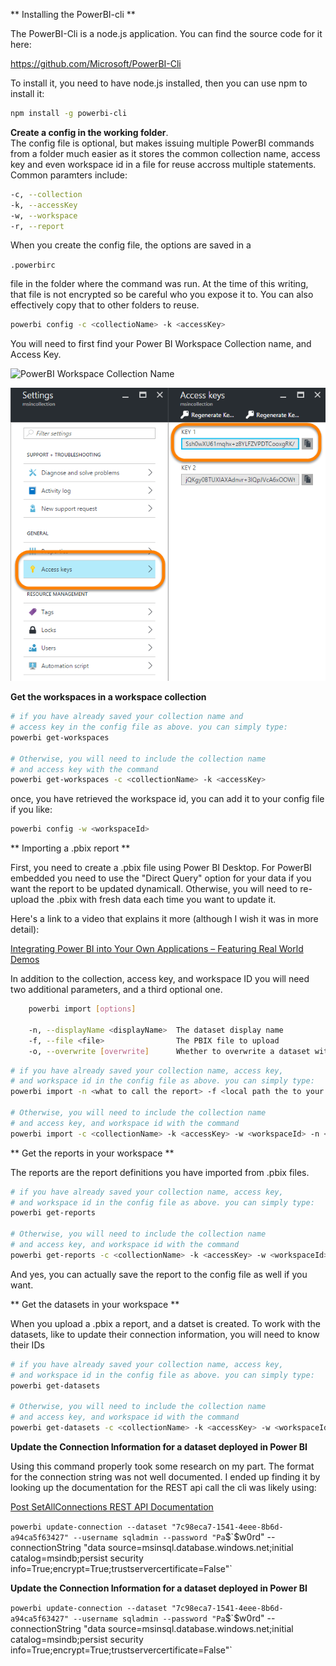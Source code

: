 ** Installing the PowerBI-cli **

The PowerBI-Cli is a node.js application.  You can find the source code for it here:

https://github.com/Microsoft/PowerBI-Cli

To install it, you need to have node.js installed, then you can use npm to install it:

```bash
npm install -g powerbi-cli
```

**Create a config in the working folder**.  
The config file is optional, but makes issuing multiple PowerBI commands from a folder much easier as it stores the common collection name, access key and even workspace id in a file for reuse accross multiple statements. Common paramters include:

```bash
-c, --collection
-k, --accessKey
-w, --workspace
-r, --report
```

When you create the config file, the options are saved in a 

`.powerbirc`

file in the folder where the command was run.  At the time of this writing, that file is not encrypted so be careful who you expose it to.  You can also effectively copy that to other folders to reuse.

```bash
powerbi config -c <collectioName> -k <accessKey>
```
        
You will need to first find your Power BI Workspace Collection name, and Access Key.

![PowerBI Workspace Collection Name](images/00000-PowerBiWorkspaceCollectionName.png)

![PowerBI Workspace Collection Access Key](images/00020-PowerBiWorkspaceCollectionAccessKey.png)

**Get the workspaces in a workspace collection**

```bash
# if you have already saved your collection name and 
# access key in the config file as above. you can simply type:
powerbi get-workspaces

# Otherwise, you will need to include the collection name
# and access key with the command
powerbi get-workspaces -c <collectionName> -k <accessKey>
```
once, you have retrieved the workspace id, you can add it to your config file if you like:

```bash
powerbi config -w <workspaceId>
```

** Importing a .pbix report **

First, you need to create a .pbix file using Power BI Desktop.  For PowerBI embedded you need to use the "Direct Query" option for your data if you want the report to be updated dynamicall.  Otherwise, you will need to re-upload the .pbix with fresh data each time you want to update it.

Here's a link to a video that explains it more (although I wish it was in more detail):

[Integrating Power BI into Your Own Applications – Featuring Real World Demos](https://azure.microsoft.com/en-us/documentation/videos/build-2016-integrating-power-bi-into-your-own-applications-featuring-real-world-demos/)  

In addition to the collection, access key, and workspace ID you will need two additional parameters, and a third optional one.

```bash
    powerbi import [options]

    -n, --displayName <displayName>  The dataset display name
    -f, --file <file>                The PBIX file to upload
    -o, --overwrite [overwrite]      Whether to overwrite a dataset with the same name.  Default is false
```

```bash
# if you have already saved your collection name, access key, 
# and workspace id in the config file as above. you can simply type:
powerbi import -n <what to call the report> -f <local path the to your .pbix file> -o 

# Otherwise, you will need to include the collection name
# and access key, and workspace id with the command
powerbi import -c <collectionName> -k <accessKey> -w <workspaceId> -n <what to call the report> -f <local path the to your .pbix file> -o 
```


** Get the reports in your workspace **

The reports are the report definitions you have imported from .pbix files.

```bash
# if you have already saved your collection name, access key, 
# and workspace id in the config file as above. you can simply type:
powerbi get-reports

# Otherwise, you will need to include the collection name
# and access key, and workspace id with the command
powerbi get-reports -c <collectionName> -k <accessKey> -w <workspaceId>
```

And yes, you can actually save the report to the config file as well if you want.  

** Get the datasets in your workspace **

When you upload a .pbix a report, and a datset is created.  To work with the datasets, like to update their connection information, you will need to know their IDs

```bash
# if you have already saved your collection name, access key, 
# and workspace id in the config file as above. you can simply type:
powerbi get-datasets

# Otherwise, you will need to include the collection name
# and access key, and workspace id with the command
powerbi get-datasets -c <collectionName> -k <accessKey> -w <workspaceId>
```


**Update the Connection Information for a dataset deployed in Power BI**

Using this command properly took some research on my part.  The format for the connection string was not well documented. I ended up finding it by looking up the documentation for the REST api call the cli was likely using:

[Post SetAllConnections REST API Documentation](https://msdn.microsoft.com/en-us/library/azure/mt711505.aspx)  

`powerbi update-connection --dataset "7c98eca7-1541-4eee-8b6d-a94ca5f63427" --username sqladmin --password "Pa`$`$w0rd" --connectionString "data source=msinsql.database.windows.net;initial catalog=msindb;persist security info=True;encrypt=True;trustservercertificate=False"`


**Update the Connection Information for a dataset deployed in Power BI**

`powerbi update-connection --dataset "7c98eca7-1541-4eee-8b6d-a94ca5f63427" --username sqladmin --password "Pa`$`$w0rd" --connectionString "data source=msinsql.database.windows.net;initial catalog=msindb;persist security info=True;encrypt=True;trustservercertificate=False"`


